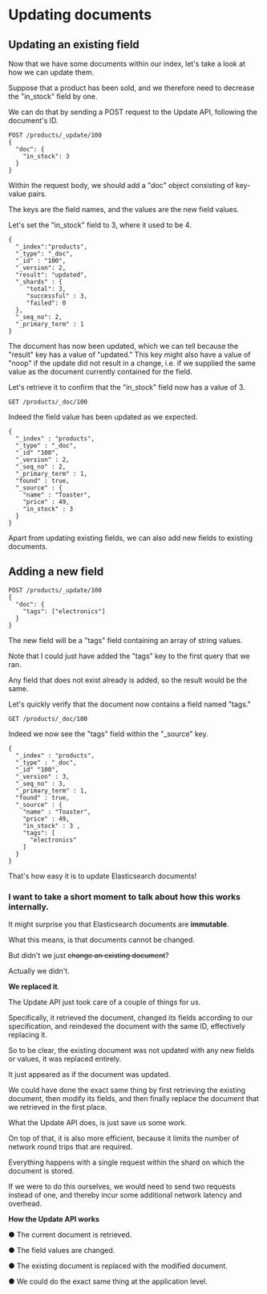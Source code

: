 # Updating documents

## Updating an existing field

Now that we have some documents within our index, let's take a look at how we can update them.

Suppose that a product has been sold, and we therefore need to decrease the "in_stock" field by one.

We can do that by sending a POST request to the Update API, following the document's ID.

```
POST /products/_update/100
{
  "doc": {
    "in_stock": 3
  }
}
```
Within the request body, we should add a "doc" object consisting of key-value pairs.

The keys are the field names, and the values are the new field values.

Let's set the "in_stock" field to 3, where it used to be 4.

```
{
  "_index":"products",
  "_type": "_doc",
  "_id" : "100",
  "_version": 2,
  "result": "updated",
  "_shards" : {
     "total": 3,
     "successful" : 3,
     "failed": 0
  },
  "_seq_no": 2,
  "_primary_term" : 1
}
```
The document has now been updated, which we can tell because the "result" key has a value of "updated." This key might also have a value of "noop" if the update did not result in a change, i.e. if we supplied the same value as the document currently contained for the field.

Let's retrieve it to confirm that the "in_stock" field now has a value of 3.

```
GET /products/_doc/100
```

Indeed the field value has been updated as we expected.

```
{
  "_index" : "products", 
  "_type" : "_doc", 
  "_id" "100", 
  "_version" : 2, 
  "_seq_no" : 2, 
  "_primary_term" : 1, 
  "found" : true, 
  "_source" : { 
    "name" : "Toaster", 
    "price" : 49, 
    "in_stock" : 3 
  }
} 

```

Apart from updating existing fields, we can also add new fields to existing documents.

## Adding a new field

```
POST /products/_update/100
{
  "doc": {
    "tags": ["electronics"]
  }
}
```
The new field will be a "tags" field containing an array of string values.

Note that I could just have added the "tags" key to the first query that we ran.

Any field that does not exist already is added, so the result would be the same.

Let's quickly verify that the document now contains a field named "tags."

```
GET /products/_doc/100
```

Indeed we now see the "tags" field within the "_source" key.

```
{
  "_index" : "products", 
  "_type" : "_doc", 
  "_id" "100", 
  "_version" : 3, 
  "_seq_no" : 3, 
  "_primary_term" : 1, 
  "found" : true, 
  "_source" : { 
    "name" : "Toaster", 
    "price" : 49, 
    "in_stock" : 3 ,
    "tags": [
      "electronics"
    ]
  }
} 

```
That's how easy it is to update Elasticsearch documents!

### I want to take a short moment to talk about how this works internally.

It might surprise you that Elasticsearch documents are **immutable**.

What this means, is that documents cannot be changed.

But didn't we just ~~change an existing document~~?

Actually we didn't.

**We replaced it**.

The Update API just took care of a couple of things for us.

Specifically, it retrieved the document, changed its fields according to our specification, and reindexed the document with the same ID, effectively replacing it.

So to be clear, the existing document was not updated with any new fields or values, it was replaced entirely.

It just appeared as if the document was updated.

We could have done the exact same thing by first retrieving the existing document, then modify its fields, and then finally replace the document that we retrieved in the first place.

What the Update API does, is just save us some work.

On top of that, it is also more efficient, because it limits the number of network round trips that are required.

Everything happens with a single request within the shard on which the document is stored.

If we were to do this ourselves, we would need to send two requests instead of one, and thereby incur some additional network latency and overhead.

**How the Update API works**

● The current document is retrieved.

● The field values are changed.

● The existing document is replaced with the modified document.

● We could do the exact same thing at the application level.
